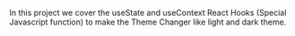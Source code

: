In this project we cover the useState and useContext React Hooks (Special Javascript function) to make the Theme Changer like light and dark theme.